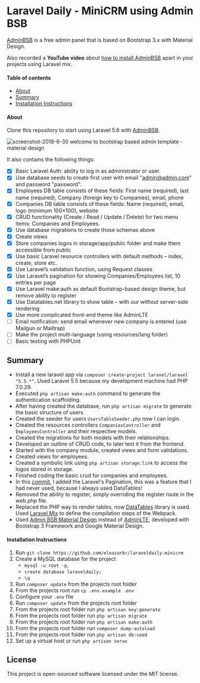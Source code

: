 # Laravel Daily - MiniCRM using Admin BSB

[AdminBSB](https://github.com/gurayyarar/AdminBSBMaterialDesign) is a free admin panel that is based on Bootstrap 3.x with Material Design.

Also recorded a **YouTube video** about [how to install AdminBSB](https://www.youtube.com/watch?v=-cmCydc2YFc&t=63s) apart in your projects using Laravel mix.

#### Table of contents
- [About](#about)
- [Summary](#summary)
- [Installation Instructions](#installation-instructions)

#### About

Clone this repository to start using Laravel 5.6 with [AdminBSB](https://github.com/gurayyarar/AdminBSBMaterialDesign).

![screenshot-2018-6-30 welcome to bootstrap based admin template - material design](https://user-images.githubusercontent.com/4369018/42126879-7e40188c-7c54-11e8-8fe6-29e9088a2357.png)

It also contains the following things:

- [x] Basic Laravel Auth: ability to log in as administrator or user.
- [x] Use database seeds to create first user with email "admin@admin.com" and password "password".
- [x] Employees DB table consists of these fields: First name (required), last name (required), Company (foreign key to Companies), email, phone 
- [x] Companies DB table consists of these fields: Name (required), email, logo (minimum 100×100), website
- [x] CRUD functionality (Create / Read / Update / Delete) for two menu items: Companies and Employees.
- [x] Use database migrations to create those schemas above
- [x] Create views
- [x] Store companies logos in storage/app/public folder and make them accessible from public
- [x] Use basic Laravel resource controllers with default methods – index, create, store etc.
- [x] Use Laravel’s validation function, using Request classes
- [x] Use Laravel’s pagination for showing Companies/Employees list, 10 entries per page
- [x] Use Laravel make:auth as default Bootstrap-based design theme, but remove ability to register
- [x] Use Datatables.net library to show table – with our without server-side rendering
- [x] Use more complicated front-end theme like AdminLTE
- [ ] Email notification: send email whenever new company is entered (use Mailgun or Mailtrap)
- [ ] Make the project multi-language (using resources/lang folder)
- [ ] Basic testing with PHPUnit

## Summary

- Install a new laravel app via `composer create-project laravel/laravel "5.5.*"`. Used Laravel 5.5 because my development machine had PHP 7.0.29.
- Executed `php artisan make:auth` command to generate the authentication scaffolding.
- After having created the database, run `php artisan migrate` to generate the basic structure of users.
- Created the seeder for users `UsersTableSeeder.php` now I can login.
- Created the resources controllers `CompaniesController` and `EmployeesController` and their respective models.
- Created the migrations for both models with their relationships.
- Developed an outline of CRUD code, to later test it from the frontend.
- Started with the company module, created views and form validations.
- Created views for employees.
- Created a symbolic link using `php artisan storage:link` to access the logos stored in storage.
- Finished coding the basic crud for companies and employees.
- In this [commit](https://github.com/eleazarbr/laraveldaily-minicrm/commit/3bc191fbc5f9ecc054cf063ab1fea683bd224969), I added the Laravel's Pagination, this was a feature that I had never used, because I always used DataTables!
- Removed the ability to register, simply overriding the register route in the web.php file.
- Replaced the PHP way to render tables, now [DataTables](https://datatables.net/) library is used. Used [Laravel Mix](https://laravel.com/docs/5.6/mix) to define the compilation steps of the Webpack.
- Used [Admin BSB Material Design](https://github.com/gurayyarar/AdminBSBMaterialDesign) instead of [AdminLTE](https://github.com/almasaeed2010/AdminLTE), developed with Bootstrap 3 Framework and Google Material Design. 


#### Installation Instructions

1. Run `git clone https://github.com/eleazarbr/laraveldaily-minicrm`
2. Create a MySQL database for the project
    * ```mysql -u root -p```, 
    * ```create database laraveldaily;```
    * ```\q```
3. Run `composer update` from the projects root folder
4. From the projects root run `cp .env.example .env`
5. Configure your `.env` file
6. Run `composer update` from the projects root folder
7. From the projects root folder run `php artisan key:generate`
8. From the projects root folder run `php artisan migrate`
9. From the projects root folder run `php artisan make:auth`
10. From the projects root folder run `composer dump-autoload`
11. From the projects root folder run `php artisan db:seed`
12. Set up a virtual host or run `php artisan serve` 

## License

This project is open-sourced software licensed under the MIT license.